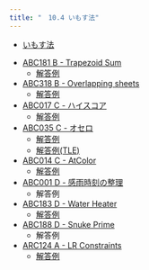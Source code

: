 ```yaml
---
title: "　10.4 いもす法"
---
```


* [いもす法](https://imoz.jp/algorithms/imos_method.html)

- [ABC181 B - Trapezoid Sum](https://atcoder.jp/contests/abc181/tasks/abc181_b)
    - [解答例](https://atcoder.jp/contests/abc181/submissions/21427927)
- [ABC318 B - Overlapping sheets](https://atcoder.jp/contests/abc318/tasks/abc318_b)
    - [解答例](https://atcoder.jp/contests/abc318/submissions/45750248)
- [ABC017 C - ハイスコア](https://atcoder.jp/contests/abc017/tasks/abc017_3)
    - [解答例](https://atcoder.jp/contests/abc017/submissions/18366475)
- [ABC035 C - オセロ](https://atcoder.jp/contests/abc035/tasks/abc035_c)
    - [解答例](https://atcoder.jp/contests/abc035/submissions/18366300)
    - [解答例(TLE)](https://atcoder.jp/contests/abc035/submissions/18365954)
- [ABC014 C - AtColor](https://atcoder.jp/contests/abc014/tasks/abc014_3)
    - [解答例](https://atcoder.jp/contests/abc014/submissions/18366426)
- [ABC001 D - 感雨時刻の整理](https://atcoder.jp/contests/abc001/tasks/abc001_4)
    - 解答例
- [ABC183 D - Water Heater](https://atcoder.jp/contests/abc183/tasks/abc183_d)
    - [解答例](https://atcoder.jp/contests/abc183/submissions/31786133)
- [ABC188 D - Snuke Prime](https://atcoder.jp/contests/abc188/tasks/abc188_d)
    - 解答例
- [ARC124 A - LR Constraints](https://atcoder.jp/contests/arc124/tasks/arc124_a)
    - [解答例](https://atcoder.jp/contests/arc124/submissions/24998200)